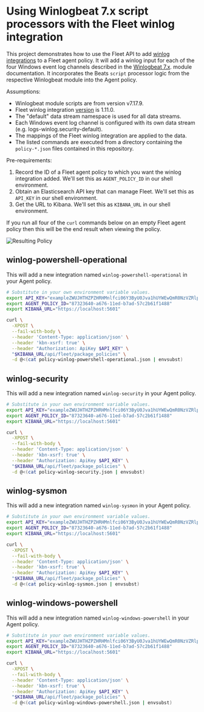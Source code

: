 # Using Winlogbeat 7.x script processors with the Fleet winlog integration

This project demonstrates how to use the Fleet API to add
[winlog integrations][winlog_integration] to a Fleet agent policy.
It will add a winlog input for each of the four Windows event log channels
described in the [Winlogbeat 7.x][winlogbeat_modules].
module documentation. It incorporates the Beats `script` processor logic
from the respective Winlogbeat module into the Agent policy.

Assumptions:

- Winlogbeat module scripts are from version v7.17.9.
- Fleet winlog integration [version][winlog_changelog] is 1.11.0.
- The "default" data stream namespace is used for all data streams.
- Each Windows event log channel is configured with its own data stream (e.g. logs-winlog.security-default).
- The mappings of the Fleet winlog integration are applied to the data.
- The listed commands are executed from a directory containing the `policy-*.json`
files contained in this repository.

[winlog_integration]: https://docs.elastic.co/en/integrations/winlog
[winlog_changelog]: https://docs.elastic.co/en/integrations/winlog#changelog
[winlogbeat_modules]: https://www.elastic.co/guide/en/beats/winlogbeat/7.17/winlogbeat-modules.html

Pre-requirements:
1. Record the ID of a Fleet agent policy to which you want the winlog
integration added. We'll set this as `AGENT_POLICY_ID` in our shell environment.
2. Obtain an Elasticsearch API key that can manage Fleet. We'll set this as
`API_KEY` in our shell environment.
3. Get the URL to Kibana. We'll set this as `KIBANA_URL` in our shell environment.

If you run all four of the `curl` commands below on an empty Fleet agent policy
then this will be the end result when viewing the policy.

![Resulting Policy](https://i.imgur.com/zdVWM3x.png)

## winlog-powershell-operational

This will add a new integration named `winlog-powershell-operational` in your Agent policy.

```sh
# Substitute in your own environment variable values.
export API_KEY="exampleZWUJHTHZPZHRHMnlfci06Y3ByU0Jva1hUYWEwQmR0NzVZRlpSQQ=="
export AGENT_POLICY_ID="87323640-a676-11ed-b7ad-57c2b61f1488"
export KIBANA_URL="https://localhost:5601"

curl \
  -XPOST \
  --fail-with-body \
  --header 'Content-Type: application/json' \
  --header 'kbn-xsrf: true' \
  --header "Authorization: ApiKey $API_KEY" \
  "$KIBANA_URL/api/fleet/package_policies" \
  -d @<(cat policy-winlog-powershell-operational.json | envsubst)
```
## winlog-security

This will add a new integration named `winlog-security` in your Agent policy.

```sh
# Substitute in your own environment variable values.
export API_KEY="exampleZWUJHTHZPZHRHMnlfci06Y3ByU0Jva1hUYWEwQmR0NzVZRlpSQQ=="
export AGENT_POLICY_ID="87323640-a676-11ed-b7ad-57c2b61f1488"
export KIBANA_URL="https://localhost:5601"

curl \
  -XPOST \
  --fail-with-body \
  --header 'Content-Type: application/json' \
  --header 'kbn-xsrf: true' \
  --header "Authorization: ApiKey $API_KEY" \
  "$KIBANA_URL/api/fleet/package_policies" \
  -d @<(cat policy-winlog-security.json | envsubst)
```
## winlog-sysmon

This will add a new integration named `winlog-sysmon` in your Agent policy.

```sh
# Substitute in your own environment variable values.
export API_KEY="exampleZWUJHTHZPZHRHMnlfci06Y3ByU0Jva1hUYWEwQmR0NzVZRlpSQQ=="
export AGENT_POLICY_ID="87323640-a676-11ed-b7ad-57c2b61f1488"
export KIBANA_URL="https://localhost:5601"

curl \
  -XPOST \
  --fail-with-body \
  --header 'Content-Type: application/json' \
  --header 'kbn-xsrf: true' \
  --header "Authorization: ApiKey $API_KEY" \
  "$KIBANA_URL/api/fleet/package_policies" \
  -d @<(cat policy-winlog-sysmon.json | envsubst)
```
## winlog-windows-powershell

This will add a new integration named `winlog-windows-powershell` in your Agent policy.

```sh
# Substitute in your own environment variable values.
export API_KEY="exampleZWUJHTHZPZHRHMnlfci06Y3ByU0Jva1hUYWEwQmR0NzVZRlpSQQ=="
export AGENT_POLICY_ID="87323640-a676-11ed-b7ad-57c2b61f1488"
export KIBANA_URL="https://localhost:5601"

curl \
  -XPOST \
  --fail-with-body \
  --header 'Content-Type: application/json' \
  --header 'kbn-xsrf: true' \
  --header "Authorization: ApiKey $API_KEY" \
  "$KIBANA_URL/api/fleet/package_policies" \
  -d @<(cat policy-winlog-windows-powershell.json | envsubst)
```
